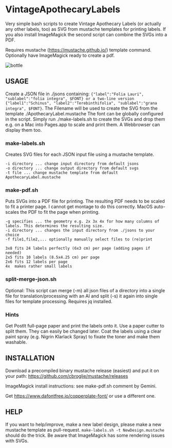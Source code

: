 # VintageApothecaryLabels
Very simple bash scripts to create Vintage Apothecary Labels (or actually any other labels, too) as SVG from mustache templates for printing labels. If you also install ImageMagick the second script can combine the SVGs into a PDF.

Requires mustache (https://mustache.github.io/) template command. Optionally have ImageMagick ready to create a pdf.

![bottle](https://github.com/user-attachments/assets/0c9f8601-6c00-4098-9bcd-5c426af4709f)

## USAGE

Create a JSON file in ./jsons containing: ```{"label":"Folia Lauri", "sublabel":"folia integra", $FONT} or a two-line version {"label1":"Schinus", "label2":"Terebinthifolia", "sublabel":"grana integra", $FONT}```. 
The Filename will be used to create the SVG from the template ./ApothecaryLabel.mustache
The font can be globally configured in the script.
Simply run ./make-labels.sh to create the SVGs and drop them e.g. on a Mac into Pages.app to scale and print them. A Webbrowser can display them too.  

### make-labels.sh 

Creates SVG files for each JSON input file using a mustache template.

    -i directory ... change input directory from default jsons
    -o directory ... change output directory from default svgs
    -t file ... change mustache template from default ApothecaryLabel.mustache

### make-pdf.sh

Puts SVGs into a PDF file for printing. The resulting PDF needs to be scaled to fit a printer page. I cannot get montage to do this correctly. MacOS auto-scales the PDF to fit the page when printing.

    -g specifies ... the geometry e.g. 2x 3x 4x for how many columns of labels. This determines the resulting size.
    -i directory ... changes the input directory from ./jsons to your choice
    -f file1,file2,... optionally manually select files to (re)print

    3x8 fits 24 labels perfectly (6x3 cm) per page (adding pages if needed)
    2x5 fits 10 labels (8.5x4.25 cm) per page
    2x6 fits 12 labels per page
    4x  makes rather small labels

### split-merge-json.sh

Optional: This script can merge (-m) all json files of a directory into a single file for translation/processing with an AI and split (-s) it again into single files for template processing. Requires jq installed.

### Hints

Get PostIt full-page paper and print the labels onto it. Use a paper cutter to split them. They can easily be changed later. Coat the labels using a clear paint spray (e.g. Nigrin Klarlack Spray) to fixate the toner and make them washable.

## INSTALLATION

Download a precompiled binary mustache release (easiest) and put it on your path: https://github.com/cbroglie/mustache/releases

ImageMagick install instructions: see make-pdf.sh comment by Gemini.

Get https://www.dafontfree.io/copperplate-font/ or use a different one.

## HELP

If you want to help/improve, make a new label design, please make a new mustache template as pull-request. ```make-labels.sh -t NewDesign.mustache``` should do the trick. Be aware that ImageMagick has some rendering issues with SVGs.
